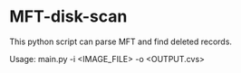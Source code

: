 # MFT-disk-scan

This python script can parse MFT and find deleted records.

Usage:
main.py -i <IMAGE_FILE> -o <OUTPUT.cvs>
